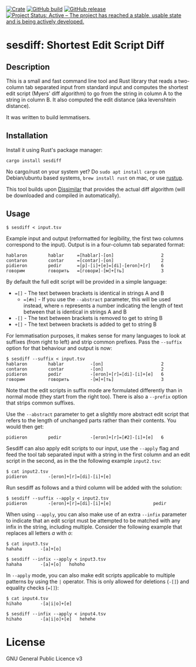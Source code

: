 [![Crate](https://img.shields.io/crates/v/sesdiff.svg)](https://crates.io/crates/sesdiff)
[![GitHub build](https://github.com/proycon/sesdiff/actions/workflows/sesdiff.yml/badge.svg?branch=master)](https://github.com/proycon/sesdiff/actions/)
[![GitHub release](https://img.shields.io/github/release/proycon/sesdiff.svg)](https://GitHub.com/proycon/sesdiff/releases/)
[![Project Status: Active – The project has reached a stable, usable state and is being actively developed.](https://www.repostatus.org/badges/latest/active.svg)](https://www.repostatus.org/#active)

# sesdiff: Shortest Edit Script Diff

## Description

This is a small and fast command line tool and Rust library that reads a two-column tab separated input from standard input and computes the shortest edit script (Myers' diff algorithm) to go from the string in column A to the string in column B. It also computed the edit distance (aka levenshtein distance).

It was written to build lemmatisers.

## Installation

Install it using Rust's package manager:

```
cargo install sesdiff
```

No cargo/rust on your system yet? Do ``sudo apt install cargo`` on Debian/ubuntu based systems, ``brew install rust`` on mac, or use [rustup](https://rustup.rs/).

This tool builds upon [Dissimilar](https://crates.io/crates/dissimilar) that provides the actual diff algorithm (will be
downloaded and compiled in automatically).

## Usage

```
$ sesdiff < input.tsv
```

Example input and output (reformatted for legibility, the first two columns correspond to the input). Output is in a four-column tab separated format:

```
hablaron        hablar     =[hablar]-[on]                  2
contaron        contar     =[contar]-[on]                  2
pidieron        pedir      =[p]-[i]+[e]=[di]-[eron]+[r]    6
говорим         говорить   =[говори]-[м]+[ть]              3
```

By default the full edit script will be provided in a simple language:

* ``=[]`` - The text between brackets is identical in strings A and B
    * ``=[#n]`` - If you use the ``--abstract`` parameter, this will be used instead, where ``n`` represents a number
      indicating the length of text between  that is identical in strings A and B
* ``-[]`` - The text between brackets is removed to get to string B
* ``+[]`` - The text between brackets is added to get to string B

For lemmatisation purposes, it makes sense for many languages to look at
suffixes (from right to left) and strip common prefixes. Pass the ``--suffix``
option for that behaviour and output is now:

```
$ sesdiff --suffix < input.tsv
hablaron        hablar          -[on]                      2
contaron        contar          -[on]                      2
pidieron        pedir           -[eron]+[r]=[di]-[i]+[e]   6
говорим         говорить        -[м]+[ть]                  3
```

Note that the edit scripts in suffix mode are formulated differently than in normal mode (they start from the right
too). There is also a ``--prefix`` option that strips common suffixes.

Use the ``--abstract`` parameter to get a slightly more abstract edit script that refers to the length of unchanged parts
rather than their contents. You would then get:

```
pidieron        pedir           -[eron]+[r]=[#2]-[i]+[e]   6
```
Sesdiff can also apply edit scripts to our input, use the ``--apply`` flag and feed the tool tab separated input with
a string in the first column and an edit script in the second, as in the the following example ``input2.tsv``:

```
$ cat input2.tsv
pidieron        -[eron]+[r]=[di]-[i]+[e]
```

Run sesdiff as follows and a third column will be added with the solution:

```
$ sesdiff --suffix --apply < input2.tsv
pidieron        -[eron]+[r]=[di]-[i]+[e]                pedir
```

When using ``--apply``, you can also make use of an extra ``--infix`` parameter to indicate that an edit script must be
attempted to be matched with any infix in the string, including multiple. Consider the following example that replaces
all letters *a* with *o*:

```
$ cat input3.tsv
hahaha       -[a]+[o]

$ sesdiff --infix --apply < input3.tsv
hahaha       -[a]+[o]	hohoho
```

In ``--apply`` mode, you can also make edit scripts applicable to multiple patterns by using the ``|`` operator. This is
only allowed for deletions (``-[]``) and equality checks (``=[]``):

```
$ cat input4.tsv
hihaho       -[a|i|o]+[e]

$ sesdiff --infix --apply < input4.tsv
hihaho       -[a|i|o]+[e]	hehehe
```

# License

GNU General Public Licence v3

